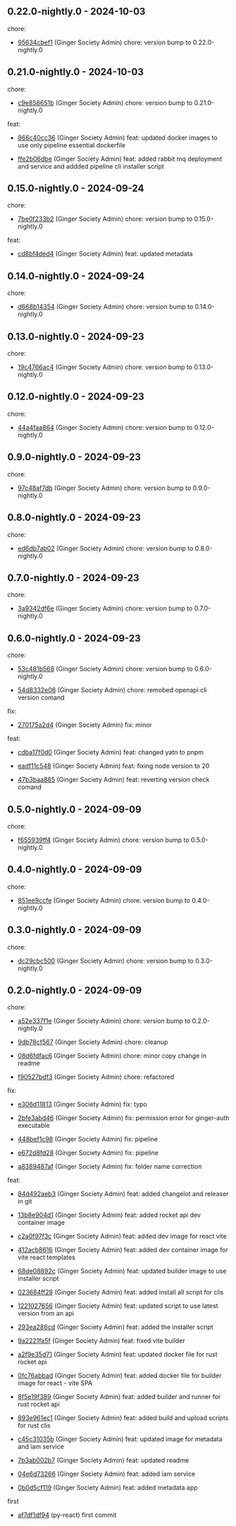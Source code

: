 ## 0.22.0-nightly.0 - 2024-10-03
chore:
 - [95634cbef1](https://github.com/ginger-society/infra-as-code-repo95634cbef194c6a83aa1f88d03ddf2575c70326f) (Ginger Society Admin) chore: version bump to 0.22.0-nightly.0
	
## 0.21.0-nightly.0 - 2024-10-03
chore:
 - [c9e858651b](https://github.com/ginger-society/infra-as-code-repoc9e858651beaaa3be5309b4de7ace78af7ca0d44) (Ginger Society Admin) chore: version bump to 0.21.0-nightly.0
	
feat:
 - [866c40cc36](https://github.com/ginger-society/infra-as-code-repo866c40cc367fdbce418825b0c626c394a43fd54f) (Ginger Society Admin) feat: updated docker images to use only pipeline essential dockerfile
	
 - [ffe2b06dbe](https://github.com/ginger-society/infra-as-code-repoffe2b06dbe2927a825ef93494a6ac34b27f58ecc) (Ginger Society Admin) feat: added rabbit mq deployment and service and addded pipeline cli installer script
	
## 0.15.0-nightly.0 - 2024-09-24
chore:
 - [7be0f233b2](https://github.com/ginger-society/infra-as-code-repo7be0f233b2e600b985b8ea894ea5966d3b9494c5) (Ginger Society Admin) chore: version bump to 0.15.0-nightly.0
	
feat:
 - [cd8bf4ded4](https://github.com/ginger-society/infra-as-code-repocd8bf4ded465a8e1cb4a186571ad39ebfadb61f9) (Ginger Society Admin) feat: updated metadata
	
## 0.14.0-nightly.0 - 2024-09-24
chore:
 - [d668b14354](https://github.com/ginger-society/infra-as-code-repod668b14354d145cdd7a61dd649e5eb0796b86fd3) (Ginger Society Admin) chore: version bump to 0.14.0-nightly.0
	
## 0.13.0-nightly.0 - 2024-09-23
chore:
 - [19c4766ac4](https://github.com/ginger-society/infra-as-code-repo19c4766ac4b1823bc1e63292a351a24e1f75e9aa) (Ginger Society Admin) chore: version bump to 0.13.0-nightly.0
	
## 0.12.0-nightly.0 - 2024-09-23
chore:
 - [44a4faa864](https://github.com/ginger-society/infra-as-code-repo44a4faa86413ff71ae6fbd9003726b10273ae310) (Ginger Society Admin) chore: version bump to 0.12.0-nightly.0
	
## 0.9.0-nightly.0 - 2024-09-23
chore:
 - [97c48af7db](https://github.com/ginger-society/infra-as-code-repo97c48af7db891ae19180b695c7def0d065a71b86) (Ginger Society Admin) chore: version bump to 0.9.0-nightly.0
	
## 0.8.0-nightly.0 - 2024-09-23
chore:
 - [ed6db7ab02](https://github.com/ginger-society/infra-as-code-repoed6db7ab02d6137c52af891642083e650c082076) (Ginger Society Admin) chore: version bump to 0.8.0-nightly.0
	
## 0.7.0-nightly.0 - 2024-09-23
chore:
 - [3a9342df6e](https://github.com/ginger-society/infra-as-code-repo3a9342df6e37804d2d21e49a15bc5d3d1f71004e) (Ginger Society Admin) chore: version bump to 0.7.0-nightly.0
	
## 0.6.0-nightly.0 - 2024-09-23
chore:
 - [53c481b568](https://github.com/ginger-society/infra-as-code-repo53c481b568d879af2135a2e3176c0d18fa0af174) (Ginger Society Admin) chore: version bump to 0.6.0-nightly.0
	
 - [54d8332e06](https://github.com/ginger-society/infra-as-code-repo54d8332e0632b4ea8e750c6f7c0865ab17782982) (Ginger Society Admin) chore: remobed openapi cli version comand
	
fix:
 - [270175a2d4](https://github.com/ginger-society/infra-as-code-repo270175a2d42289940a79608a1f31c437c94c78aa) (Ginger Society Admin) fix: minor
	
feat:
 - [cdba17f0d0](https://github.com/ginger-society/infra-as-code-repocdba17f0d08b4f80736d9bbdf90fd2e2014bc013) (Ginger Society Admin) feat: changed yatn to pnpm
	
 - [eadf11c548](https://github.com/ginger-society/infra-as-code-repoeadf11c548641e96280f58739fa957421202863a) (Ginger Society Admin) feat: fixing node version to 20
	
 - [47b3baa885](https://github.com/ginger-society/infra-as-code-repo47b3baa885e14874726dd41d8b55850c2e5cf46c) (Ginger Society Admin) feat: reverting version check comand
	
## 0.5.0-nightly.0 - 2024-09-09
chore:
 - [f655939ff4](https://github.com/ginger-society/infra-as-code-repof655939ff4810699437c160d6471557d2a29b651) (Ginger Society Admin) chore: version bump to 0.5.0-nightly.0
	
## 0.4.0-nightly.0 - 2024-09-09
chore:
 - [851ee9ccfe](https://github.com/ginger-society/infra-as-code-repo851ee9ccfe081451741baee4dffbecf7f75bee24) (Ginger Society Admin) chore: version bump to 0.4.0-nightly.0
	
## 0.3.0-nightly.0 - 2024-09-09
chore:
 - [dc29cbc500](https://github.com/ginger-society/infra-as-code-repodc29cbc500a72ca4967bc03e8bef67adae20f53e) (Ginger Society Admin) chore: version bump to 0.3.0-nightly.0
	
## 0.2.0-nightly.0 - 2024-09-09
chore:
 - [a52e337f1e](https://github.com/ginger-society/infra-as-code-repoa52e337f1e1250e2f24e2508c8ae4e758978dc20) (Ginger Society Admin) chore: version bump to 0.2.0-nightly.0
	
 - [9db78cf567](https://github.com/ginger-society/infra-as-code-repo9db78cf5673613e0a55fa33226c254e20bc54c83) (Ginger Society Admin) chore: cleanup
	
 - [08d6fdfac6](https://github.com/ginger-society/infra-as-code-repo08d6fdfac6f17d8d948fcf01028c3cd30e51cf1c) (Ginger Society Admin) chore: minor copy change in readme
	
 - [f90527bdf3](https://github.com/ginger-society/infra-as-code-repof90527bdf3af6e6e42502c040ceb4ed02118e713) (Ginger Society Admin) chore: refactored
	
fix:
 - [e306d11813](https://github.com/ginger-society/infra-as-code-repoe306d11813dbfbcb3ad2e03cd999b2821eda5682) (Ginger Society Admin) fix: typo
	
 - [2bfe3abd46](https://github.com/ginger-society/infra-as-code-repo2bfe3abd466b3374da0353d1dd3c8c0fa798b2d4) (Ginger Society Admin) fix: permission error for ginger-auth executable
	
 - [448bef1c98](https://github.com/ginger-society/infra-as-code-repo448bef1c98aaee65cdec46192a828d787fc4e1ad) (Ginger Society Admin) fix: pipeline
	
 - [e672d8fd28](https://github.com/ginger-society/infra-as-code-repoe672d8fd28b35fab74b8de1132791c45f83371a6) (Ginger Society Admin) fix: pipeline
	
 - [a8389487af](https://github.com/ginger-society/infra-as-code-repoa8389487afe80a2a87d306bc9a3b868e1dda48de) (Ginger Society Admin) fix: folder name correction
	
feat:
 - [84d492aeb3](https://github.com/ginger-society/infra-as-code-repo84d492aeb34550886a9984f02ef56f8a75c89e30) (Ginger Society Admin) feat: added changelot and releaser in git
	
 - [13b8e904d1](https://github.com/ginger-society/infra-as-code-repo13b8e904d1c00e376d8b9c189a3a101882817ce7) (Ginger Society Admin) feat: added rocket api dev container image
	
 - [c2a0f97f3c](https://github.com/ginger-society/infra-as-code-repoc2a0f97f3cd8447bd37d0bc76c9b2c6ba2e9b30c) (Ginger Society Admin) feat: added dev image for react vite
	
 - [412acb8616](https://github.com/ginger-society/infra-as-code-repo412acb86165bede2906bb6537b2f146932635ebe) (Ginger Society Admin) feat: added dev container image for vite react templates
	
 - [68de08892c](https://github.com/ginger-society/infra-as-code-repo68de08892ceaab3789f813fcca6cb05e01d3feef) (Ginger Society Admin) feat: updated builder image to use installer script
	
 - [023684ff28](https://github.com/ginger-society/infra-as-code-repo023684ff28db5d3d51b1243f0e560911d55b437c) (Ginger Society Admin) feat: added install all script for clis
	
 - [1221027656](https://github.com/ginger-society/infra-as-code-repo1221027656a18d44c19b0aecb20c945e5d2c12aa) (Ginger Society Admin) feat: updated script to use latest version from an api
	
 - [293ea286cd](https://github.com/ginger-society/infra-as-code-repo293ea286cd22989d308a4eaac08271a9d483f43e) (Ginger Society Admin) feat: added the installer script
	
 - [9a2221fa5f](https://github.com/ginger-society/infra-as-code-repo9a2221fa5fcf6e0a41bd406295df39ff429c109b) (Ginger Society Admin) feat: fixed vite builder
	
 - [a2f9e35d71](https://github.com/ginger-society/infra-as-code-repoa2f9e35d718ace7e9cbff67bbc5a546babb2dee1) (Ginger Society Admin) feat: updated docker file for rust rocket api
	
 - [0fc76abbad](https://github.com/ginger-society/infra-as-code-repo0fc76abbada313bd4160cecddf3d67bf03ddad4f) (Ginger Society Admin) feat: added docker file for builder image for react - vite SPA
	
 - [8f5e19f389](https://github.com/ginger-society/infra-as-code-repo8f5e19f389217f02338f2928ed537fe015201e71) (Ginger Society Admin) feat: added builder and runner for rust rocket api
	
 - [893e961ec1](https://github.com/ginger-society/infra-as-code-repo893e961ec18d870579f84f97a36165fde682010b) (Ginger Society Admin) feat: added build and upload scripts for rust clis
	
 - [c45c31035b](https://github.com/ginger-society/infra-as-code-repoc45c31035ba0998f3a218674b054e7c30775b617) (Ginger Society Admin) feat: updated image for metadata and iam service
	
 - [7b3ab002b7](https://github.com/ginger-society/infra-as-code-repo7b3ab002b7d73b9f86de1228b697610f2ee8f796) (Ginger Society Admin) feat: updated readme
	
 - [04e6d73266](https://github.com/ginger-society/infra-as-code-repo04e6d732660cd41e6a3f7b6f7833d0f2f58ce1a8) (Ginger Society Admin) feat: added iam service
	
 - [0b0d5cf119](https://github.com/ginger-society/infra-as-code-repo0b0d5cf119a88894a5b6084c810191638b2b2fcc) (Ginger Society Admin) feat: added metadata app
	
first
 - [af7df1df94](https://github.com/ginger-society/infra-as-code-repoaf7df1df942b114a4a00e6323cc3b7eb4a889592) (py-react) first commit
	
